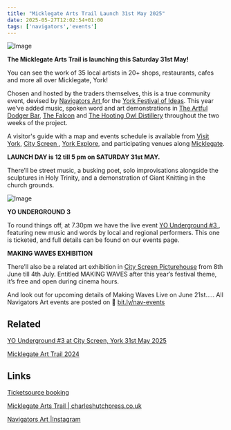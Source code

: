 ```yaml
---
title: "Micklegate Arts Trail Launch 31st May 2025"
date: 2025-05-27T12:02:54+01:00
tags: ['navigators','events']
---
```


![Image](/2025-05-27-Micklegate-Arts-Trail-2025/MAT-2025-flyer-promo-red-1080sq.jpg)

**The Micklegate Arts Trail is launching this Saturday 31st May!**

You can see the work of 35 local artists in 20+ shops, restaurants, cafes and more all over Micklegate, York! 

Chosen and hosted by the traders themselves, this is a true community event, devised by [Navigators Art ](https://www.instagram.com/navigatorsart/) for the [York Festival of Ideas](https://yorkfestivalofideas.com/2025/). This year we’ve added music, spoken word and art demonstrations in [The Artful Dodger Bar](https://the-artful-dodger.co.uk/), [The Falcon](https://www.thefalconyork.com/) and [The Hooting Owl Distillery](https://hootingowl.co.uk/) throughout the two weeks of the project. 

A visitor's guide with a map and events schedule is available from [Visit York](https://visityork.org/), [City Screen ](https://www.picturehouses.com/cinema/city-screen-picturehouse), [York Explore](https://exploreyork.org.uk/), and participating venues along [Micklegate](https://duckduckgo.com/?t=ffab&q=micklegate+york&iaxm=maps). 

**LAUNCH DAY is 12 till 5 pm on SATURDAY 31st MAY.** 

There’ll be street music, a busking poet, solo improvisations alongside the sculptures in Holy Trinity, and a demonstration of Giant Knitting in the church grounds. 

![Image](/2025-05-27-Micklegate-Arts-Trail-2025/MAT-2025-flyer-inlay.jpg)

**YO UNDERGROUND 3**

To round things off, at 7.30pm we have the live event [YO Underground #3 ](/posts/2025-05-11-YO-Underground-3-city-screen/), featuring new music and words by local and regional performers. This one is ticketed, and full details can be found on our events page.

**MAKING WAVES EXHIBITION** 

There’ll also be a related art exhibition in [City Screen Picturehouse](https://www.picturehouses.com/cinema/city-screen-picturehouse) from 8th June till 4th July. Entitled MAKING WAVES after this year’s festival theme, it’s free and open during cinema hours.

And look out for upcoming details of Making Waves Live on June 21st….. 
All Navigators Art events are posted on 🔗 [bit.ly/nav-events](https://bit.ly/nav-events/)


## Related

[YO Underground #3 at City Screen, York 31st May 2025](/posts/2025-05-11-YO-Underground-3-city-screen/)

[Micklegate Art Trail 2024](/posts/2024-05-28-navigators-art-micklegate-art-trail/)


## Links

[Ticketsource booking](https://bit.ly/nav-events/)

[Micklegate Arts Trail | charleshutchpress.co.uk](https://charleshutchpress.co.uk/micklegate-arts-trail-combines-art-with-music-spoken-word-and-film-from-today-to-june-15/)

[Navigators Art |Instagram](https://www.instagram.com/navigatorsart/)
